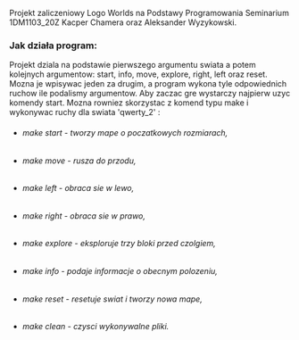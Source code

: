 
Projekt zaliczeniowy Logo Worlds na Podstawy Programowania Seminarium 1DM1103_20Z Kacper Chamera oraz Aleksander Wyzykowski.

### Jak działa program:

Projekt dziala na podstawie pierwszego argumentu swiata a potem kolejnych argumentow: start, info, move, explore, right, left oraz reset. Mozna je wpisywac jeden za drugim, a program wykona tyle odpowiednich ruchow ile podalismy argumentow. Aby zaczac gre wystarczy najpierw uzyc komendy start.
Mozna rowniez skorzystac z komend typu make i wykonywac ruchy dla swiata 'qwerty_2' : 

* ###### make start - tworzy mape o poczatkowych rozmiarach,
* ###### make move - rusza do przodu,
* ###### make left - obraca sie w lewo, 
* ###### make right - obraca sie w prawo, 
* ###### make explore - eksploruje trzy bloki przed czolgiem, 
* ###### make info - podaje informacje o obecnym polozeniu, 
* ###### make reset - resetuje swiat i tworzy nowa mape,
* ###### make clean - czysci wykonywalne pliki.
